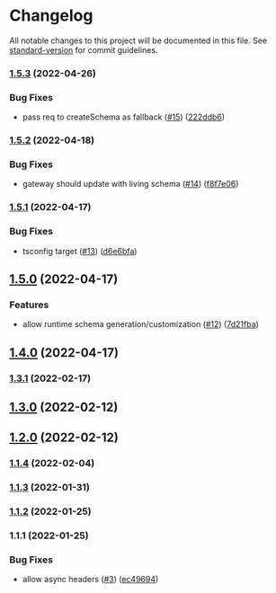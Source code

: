 # Changelog

All notable changes to this project will be documented in this file. See [standard-version](https://github.com/conventional-changelog/standard-version) for commit guidelines.

### [1.5.3](https://github.com/sammysaglam/federation-with-subscriptions/compare/v1.5.2...v1.5.3) (2022-04-26)


### Bug Fixes

* pass req to createSchema as fallback ([#15](https://github.com/sammysaglam/federation-with-subscriptions/issues/15)) ([222ddb6](https://github.com/sammysaglam/federation-with-subscriptions/commit/222ddb6bd18f22878a63a69fd1ccd79606cddba4))

### [1.5.2](https://github.com/sammysaglam/federation-with-subscriptions/compare/v1.5.1...v1.5.2) (2022-04-18)


### Bug Fixes

* gateway should update with living schema ([#14](https://github.com/sammysaglam/federation-with-subscriptions/issues/14)) ([f8f7e06](https://github.com/sammysaglam/federation-with-subscriptions/commit/f8f7e0636b1645bae7cdd63e932b9727d92817de))

### [1.5.1](https://github.com/sammysaglam/federation-with-subscriptions/compare/v1.5.0...v1.5.1) (2022-04-17)


### Bug Fixes

* tsconfig target ([#13](https://github.com/sammysaglam/federation-with-subscriptions/issues/13)) ([d6e6bfa](https://github.com/sammysaglam/federation-with-subscriptions/commit/d6e6bfa0c190de8de2895ded98a3496e53318ccd))

## [1.5.0](https://github.com/sammysaglam/federation-with-subscriptions/compare/v1.4.0...v1.5.0) (2022-04-17)


### Features

* allow runtime schema generation/customization ([#12](https://github.com/sammysaglam/federation-with-subscriptions/issues/12)) ([7d21fba](https://github.com/sammysaglam/federation-with-subscriptions/commit/7d21fbacbe07fefe4d449c5a8fb58cf98ec9bab6))

## [1.4.0](https://github.com/sammysaglam/federation-with-subscriptions/compare/v1.3.1...v1.4.0) (2022-04-17)

### [1.3.1](https://github.com/sammysaglam/federation-with-subscriptions/compare/v1.3.0...v1.3.1) (2022-02-17)

## [1.3.0](https://github.com/sammysaglam/federation-with-subscriptions/compare/v1.2.0...v1.3.0) (2022-02-12)

## [1.2.0](https://github.com/sammysaglam/federation-with-subscriptions/compare/v1.1.4...v1.2.0) (2022-02-12)

### [1.1.4](https://github.com/sammysaglam/federation-with-subscriptions/compare/v1.1.3...v1.1.4) (2022-02-04)

### [1.1.3](https://github.com/sammysaglam/federation-with-subscriptions/compare/v1.1.2...v1.1.3) (2022-01-31)

### [1.1.2](https://github.com/sammysaglam/federation-with-subscriptions/compare/v1.1.1...v1.1.2) (2022-01-25)

### 1.1.1 (2022-01-25)


### Bug Fixes

* allow async headers ([#3](https://github.com/sammysaglam/federation-with-subscriptions/issues/3)) ([ec49694](https://github.com/sammysaglam/federation-with-subscriptions/commit/ec4969447900171690f162fb204042c1d2cebd6e))
